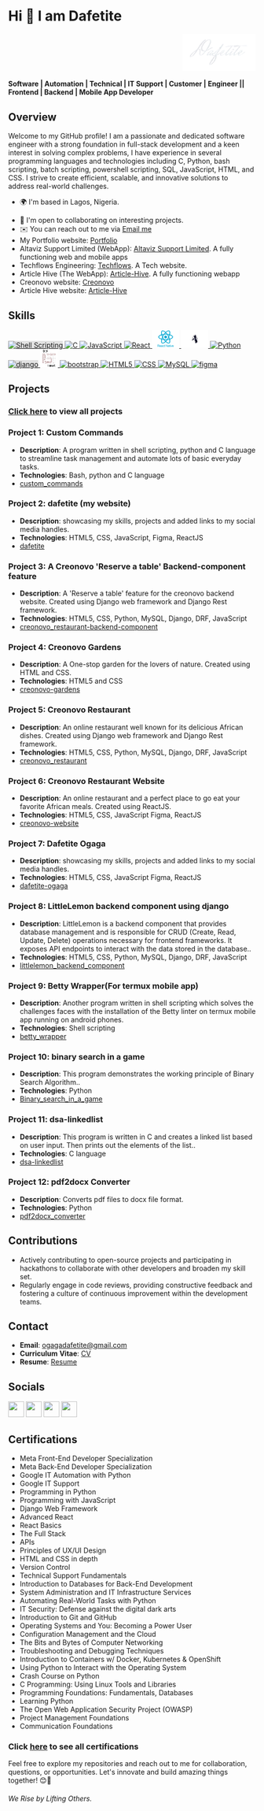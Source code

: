 # Hi 👋 I am Dafetite
<!-- <table width="100%">
  <tr>
    <td><h3 # >Hi 👋 I am Dafetite</h3></td>
    <td style="text-align: right;"><img src=".dafetite-ogaga-logo.png" alt="dafetite ogaga" width="120" height="60"></td>
  </tr>
</table> -->
<p align="end">
  <img src=".dafetite-ogaga-logo.png" alt="Dafetite Ogaga logo" width="150" />
</p>

**Software | Automation | Technical | IT Support | Customer | Engineer || Frontend | Backend | Mobile App Developer**

## Overview
Welcome to my GitHub profile! I am a passionate and dedicated software engineer with a strong foundation in full-stack development and a keen interest in solving complex problems, I have experience in several programming languages and technologies including C, Python, bash scripting, batch scripting, powershell scripting, SQL, JavaScript, HTML, and CSS. I strive to create efficient, scalable, and innovative solutions to address real-world challenges.

* 🌍 I'm based in Lagos, Nigeria.
<!-- * 🖥️  See my blog at [hashnode](https://sophiaintech.hashnode.dev/) -->

* 🤝 I'm open to collaborating on interesting projects.
* ✉️ You can reach out to me via [Email me](mailto:ogagadafetite@gmail.com)
* My Portfolio website: [Portfolio](https://dafetiteogaga.github.io/dafetite/)
* Altaviz Support Limited (WebApp): [Altaviz Support Limited](https://altaviz-frontend.vercel.app/). A fully functioning web and mobile apps
* Techflows Engineering: [Techflows](https://dafetiteogaga.github.io/techflows/). A Tech website.
* Article Hive (The WebApp): [Article-Hive](https://dafetite.pythonanywhere.com/). A fully functioning webapp
* Creonovo website: [Creonovo](https://dafetiteogaga.github.io/dafetite/)
* Article Hive website: [Article-Hive](https://dafetiteogaga.github.io/article-hive/)

## Skills
<p>
<!-- bash -->
<a href="https://www.gnu.org/software/bash/" target="_blank" rel="noreferrer">
  <img src="https://d33wubrfki0l68.cloudfront.net/306f655dcc33cc3d958cab80d78d3f2da427974c/a2bd8/img/logo/svg/full_colored_dark.svg" style='background-color:rgb(226, 226, 226)' width="36" height="40" alt="Shell Scripting" />
</a>
<!-- c language -->
<a href="https://docs.microsoft.com/en-us/cpp/?view=msvc-170" target="_blank" rel="noreferrer"><img src="https://raw.githubusercontent.com/danielcranney/readme-generator/main/public/icons/skills/c-colored.svg" width="36" height="36" alt="C" />
</a>
<!-- javascript -->
<a href="https://developer.mozilla.org/en-US/docs/Web/JavaScript" target="_blank" rel="noreferrer"><img src="https://raw.githubusercontent.com/danielcranney/readme-generator/main/public/icons/skills/javascript-colored.svg" width="36" height="36" alt="JavaScript" />
</a>
<!-- react -->
<a href="https://react.dev/" target="_blank" rel="noreferrer"><img src="https://cdn.jsdelivr.net/gh/devicons/devicon/icons/react/react-original.svg" width="36" height="36" alt="React" />
</a>
<!-- react native -->
<a href="https://reactnative.dev/" target="_blank" rel="noreferrer"><img src="./react-native.png" width="55" height="36" alt="React Native" />
</a>
<!-- expo go -->
<a href="https://expo.dev/" target="_blank" rel="noreferrer"><img src="./expo.png" width="55" height="36" alt="expo go" />
</a>
<!-- python -->
<a href="https://www.python.org/" target="_blank" rel="noreferrer"><img src="https://raw.githubusercontent.com/danielcranney/readme-generator/main/public/icons/skills/python-colored.svg" width="36" height="36" alt="Python" />
</a>
<!-- django -->
<a href="https://www.python.org/" target="_blank" rel="noreferrer"><img src="https://static.djangoproject.com/img/logos/django-logo-positive.svg" width="36" height="36" alt="django" style='background-color:rgb(226, 226, 226)' />
</a>
<!-- django rest framework -->
<a href="https://www.python.org/" target="_blank" rel="noreferrer"><img src="https://raw.githubusercontent.com/encode/django-rest-framework/master/docs/img/logo.png" width="36" height="36" alt="django" style='background-color:rgb(226, 226, 226)' />
</a>
<!-- bootsrap -->
<a href="https://developer.mozilla.org/en-US/docs/Glossary/HTML5" target="_blank" rel="noreferrer"><img src="https://getbootstrap.com/docs/5.3/assets/brand/bootstrap-logo.svg" width="36" height="36" alt="bootstrap" />
</a>
<!-- html5 -->
<a href="https://developer.mozilla.org/en-US/docs/Glossary/HTML5" target="_blank" rel="noreferrer"><img src="https://raw.githubusercontent.com/danielcranney/readme-generator/main/public/icons/skills/html5-colored.svg" width="36" height="36" alt="HTML5" />
</a>
<!-- css -->
<a href="https://developer.mozilla.org/en-US/docs/Glossary/HTML5" target="_blank" rel="noreferrer"><img src="https://cdn.jsdelivr.net/gh/devicons/devicon/icons/css3/css3-original-wordmark.svg" width="36" height="36" alt="CSS" />
</a>
<!-- mysql -->
<a href="https://www.mysql.com/" target="_blank" rel="noreferrer"><img src="https://raw.githubusercontent.com/danielcranney/readme-generator/main/public/icons/skills/mysql-colored.svg" width="36" height="36" alt="MySQL" />
</a>
<!-- figma -->
<a href="https://www.mysql.com/" target="_blank" rel="noreferrer"><img src="https://upload.wikimedia.org/wikipedia/commons/3/33/Figma-logo.svg" width="36" height="36" alt="figma" />
</a>
</p>

<!-- <a href="https://github.com/DafetiteOgaga" align="left"><img src="https://github-readme-stats.vercel.app/api/top-langs/?username=DafetiteOgaga&langs_count=10&title_color=a855f7&text_color=ffffff&icon_color=0891b2&bg_color=1c1917&hide_border=true&locale=en&custom_title=Top%20%Languages" alt="Top Languages" /></a> -->

## Projects
### [Click here](https://github.com/DafetiteOgaga?tab=repositories) to view all projects
### Project 1: Custom Commands
- **Description**: A program written in shell scripting, python and C language to streamline task management and automate lots of basic everyday tasks.
- **Technologies**: Bash, python and C language
- [custom_commands](https://github.com/DafetiteOgaga/custom_commands)

### Project 2: dafetite (my website)
- **Description**: showcasing my skills, projects and added links to my social media handles.
- **Technologies**: HTML5, CSS, JavaScript, Figma, ReactJS
- [dafetite](https://github.com/DafetiteOgaga/dafetite)

### Project 3: A Creonovo 'Reserve a table' Backend-component feature
- **Description**: A 'Reserve a table' feature for the creonovo backend website.
Created using Django web framework and Django Rest framework.
- **Technologies**: HTML5, CSS, Python, MySQL, Django, DRF, JavaScript
- [creonovo_restaurant-backend-component](https://github.com/DafetiteOgaga/creonovo_restaurant-backend-component)

### Project 4: Creonovo Gardens
- **Description**: A One-stop garden for the lovers of nature.
Created using HTML and CSS.
- **Technologies**: HTML5 and CSS
- [creonovo-gardens](https://github.com/DafetiteOgaga/creonovo-gardens)

### Project 5: Creonovo Restaurant
- **Description**: An online restaurant well known for its delicious African dishes.
Created using Django web framework and Django Rest framework.
- **Technologies**: HTML5, CSS, Python, MySQL, Django, DRF, JavaScript
- [creonovo_restaurant](https://github.com/DafetiteOgaga/creonovo_restaurant)

### Project 6: Creonovo Restaurant Website
- **Description**: An online restaurant and a perfect place to go eat your favorite African meals.
Created using ReactJS.
- **Technologies**: HTML5, CSS, JavaScript Figma, ReactJS
- [creonovo-website](https://github.com/DafetiteOgaga/creonovo-website)

### Project 7: Dafetite Ogaga
- **Description**: showcasing my skills, projects and added links to my social media handles.
- **Technologies**: HTML5, CSS, JavaScript Figma, ReactJS
- [dafetite-ogaga](https://github.com/DafetiteOgaga/dafetite-ogaga)

### Project 8: LittleLemon backend component using django
- **Description**: LittleLemon is a backend component that provides database management and is responsible for CRUD (Create, Read, Update, Delete) operations necessary for frontend frameworks. It exposes API endpoints to interact with the data stored in the database..
- **Technologies**: HTML5, CSS, Python, MySQL, Django, DRF, JavaScript
- [littlelemon_backend_component](https://github.com/DafetiteOgaga/littlelemon_backend_component)

### Project 9: Betty Wrapper(For termux mobile app)
- **Description**: Another program written in shell scripting which solves the challenges faces with the installation of the Betty linter on termux mobile app running on android phones.
- **Technologies**: Shell scripting
- [betty_wrapper](https://github.com/DafetiteOgaga/betty_wrapper)

### Project 10: binary search in a game
- **Description**: This program demonstrates the working principle of Binary Search Algorithm..
- **Technologies**: Python
- [Binary_search_in_a_game](https://github.com/DafetiteOgaga/Binary_search_in_a_game)

### Project 11: dsa-linkedlist
- **Description**: This program is written in C and creates a linked list based on user input. Then prints out the elements of the list..
- **Technologies**: C language
- [dsa-linkedlist](https://github.com/DafetiteOgaga/dsa-linkedlist)

### Project 12: pdf2docx Converter
- **Description**: Converts pdf files to docx file format.
- **Technologies**: Python
- [pdf2docx_converter](https://github.com/DafetiteOgaga/pdf2docx_converter)


## Contributions
- Actively contributing to open-source projects and participating in hackathons to collaborate with other developers and broaden my skill set.
- Regularly engage in code reviews, providing constructive feedback and fostering a culture of continuous improvement within the development teams.

## Contact
- **Email**: ogagadafetite@gmail.com
- **Curriculum** **Vitae**: [CV](https://github.com/DafetiteOgaga/CV/blob/master/Dafetite_Ogaga.pdf)
- **Resume**: [Resume](https://github.com/DafetiteOgaga/Resume/blob/main/Dafetite_Ogaga.pdf)

## Socials
<p>
<!-- linkedin -->
<a href="https://www.linkedin.com/in/ogagadafetite" target="_blank" rel="noreferrer"><img src="https://raw.githubusercontent.com/danielcranney/readme-generator/main/public/icons/socials/linkedin.svg" width="32" height="32" /></a>
<!-- twitter -->
<a href="https://twitter.com/dafetite_ogaga" target="_blank" rel="noreferrer"><img src="https://raw.githubusercontent.com/danielcranney/readme-generator/main/public/icons/socials/twitter.svg" width="32" height="32" /></a>
<!-- github -->
<a href="https://github.com/DafetiteOgaga" target="_blank" rel="noreferrer"><img src="https://raw.githubusercontent.com/danielcranney/readme-generator/main/public/icons/socials/github.svg" width="32" height="32" /></a>
<!-- discord -->
<a href="https://discordapp.com/users/937085989942345768" target="_blank" rel="noreferrer"><img src="https://raw.githubusercontent.com/danielcranney/readme-generator/main/public/icons/socials/discord.svg" width="32" height="32" /></a>
</p>

## Certifications
- Meta Front-End Developer Specialization
- Meta Back-End Developer Specialization
- Google IT Automation with Python
- Google IT Support
- Programming in Python
- Programming with JavaScript
- Django Web Framework
- Advanced React
- React Basics
- The Full Stack
- APIs
- Principles of UX/UI Design
- HTML and CSS in depth
- Version Control
- Technical Support Fundamentals
- Introduction to Databases for Back-End Development
- System Administration and IT Infrastructure Services
- Automating Real-World Tasks with Python
- IT Security: Defense against the digital dark arts
- Introduction to Git and GitHub
- Operating Systems and You: Becoming a Power User
- Configuration Management and the Cloud
- The Bits and Bytes of Computer Networking
- Troubleshooting and Debugging Techniques
- Introduction to Containers w/ Docker, Kubernetes & OpenShift
- Using Python to Interact with the Operating System
- Crash Course on Python
- C Programming: Using Linux Tools and Libraries
- Programming Foundations: Fundamentals, Databases
- Learning Python
- The Open Web Application Security Project (OWASP)
- Project Management Foundations
- Communication Foundations
### Click [here](https://www.linkedin.com/in/ogagadafetite/details/certifications/) to see all certifications


Feel free to explore my repositories and reach out to me for collaboration, questions, or opportunities. Let's innovate and build amazing things together! 😊🚀


###### *We Rise by Lifting Others.*

